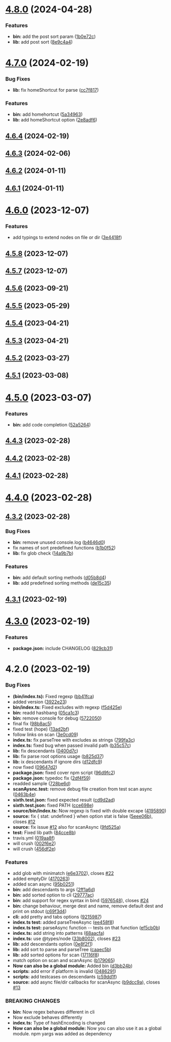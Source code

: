 

# [4.8.0](https://github.com/euberdeveloper/dree/compare/4.7.0...4.8.0) (2024-04-28)


### Features

* **bin:** add the post sort param ([1b0e72c](https://github.com/euberdeveloper/dree/commit/1b0e72c71956e6741eb0a5721a403a53112acdd2))
* **lib:** add post sort ([8e9c4a4](https://github.com/euberdeveloper/dree/commit/8e9c4a44b4129a21611aecbf0941513948a3f711))

# [4.7.0](https://github.com/euberdeveloper/dree/compare/4.6.4...4.7.0) (2024-02-19)


### Bug Fixes

* **lib:** fix homeShortcut for parse ([cc7f817](https://github.com/euberdeveloper/dree/commit/cc7f8178d426751d34f5a81705b568f2e36ca04a))


### Features

* **bin:** add homehortcut ([5a34963](https://github.com/euberdeveloper/dree/commit/5a349639fd81be9ad1a71ba6a2aa42646ce8cad1))
* **lib:** add homeShortcut option ([2e8adf6](https://github.com/euberdeveloper/dree/commit/2e8adf63adcf3ced978f8ead3e11f40b80c9b678))

## [4.6.4](https://github.com/euberdeveloper/dree/compare/4.6.3...4.6.4) (2024-02-19)

## [4.6.3](https://github.com/euberdeveloper/dree/compare/4.6.2...4.6.3) (2024-02-06)

## [4.6.2](https://github.com/euberdeveloper/dree/compare/4.6.1...4.6.2) (2024-01-11)

## [4.6.1](https://github.com/euberdeveloper/dree/compare/4.6.0...4.6.1) (2024-01-11)

# [4.6.0](https://github.com/euberdeveloper/dree/compare/4.5.8...4.6.0) (2023-12-07)


### Features

* add typings to extend nodes on file or dir ([3e4418f](https://github.com/euberdeveloper/dree/commit/3e4418fac0e86da6126cc19afc306b8ec6b22b20))

## [4.5.8](https://github.com/euberdeveloper/dree/compare/4.5.7...4.5.8) (2023-12-07)

## [4.5.7](https://github.com/euberdeveloper/dree/compare/4.5.6...4.5.7) (2023-12-07)

## [4.5.6](https://github.com/euberdeveloper/dree/compare/4.5.5...4.5.6) (2023-09-21)

## [4.5.5](https://github.com/euberdeveloper/dree/compare/4.5.4...4.5.5) (2023-05-29)

## [4.5.4](https://github.com/euberdeveloper/dree/compare/4.5.3...4.5.4) (2023-04-21)

## [4.5.3](https://github.com/euberdeveloper/dree/compare/4.5.2...4.5.3) (2023-04-21)

## [4.5.2](https://github.com/euberdeveloper/dree/compare/4.5.1...4.5.2) (2023-03-27)

## [4.5.1](https://github.com/euberdeveloper/dree/compare/4.5.0...4.5.1) (2023-03-08)

# [4.5.0](https://github.com/euberdeveloper/dree/compare/4.4.3...4.5.0) (2023-03-07)


### Features

* **bin:** add code completion ([52a5264](https://github.com/euberdeveloper/dree/commit/52a5264c90f4a1ddea805f2e930d4024dde968b1))

## [4.4.3](https://github.com/euberdeveloper/dree/compare/4.4.2...4.4.3) (2023-02-28)

## [4.4.2](https://github.com/euberdeveloper/dree/compare/4.4.1...4.4.2) (2023-02-28)

## [4.4.1](https://github.com/euberdeveloper/dree/compare/4.4.0...4.4.1) (2023-02-28)

# [4.4.0](https://github.com/euberdeveloper/dree/compare/4.3.2...4.4.0) (2023-02-28)



## [4.3.2](https://github.com/euberdeveloper/dree/compare/4.3.1...4.3.2) (2023-02-28)


### Bug Fixes

* **bin:** remove unused console.log ([b4646d0](https://github.com/euberdeveloper/dree/commit/b4646d0b933f6758f1ac8761066569a8817d840b))
* fix names of sort predefined functions ([b1b0f52](https://github.com/euberdeveloper/dree/commit/b1b0f528d6d0342602fefe53dfd78db2827b7301))
* **lib:** fix glob check ([14a9b7b](https://github.com/euberdeveloper/dree/commit/14a9b7b0c4205dcb4dae0a2e2b4518b9e9bc2753))


### Features

* **bin:** add default sorting methods ([d05b8d4](https://github.com/euberdeveloper/dree/commit/d05b8d485a9f2a98a7090c7877c7151c9d8e6c18))
* **lib:** add predefined sorting methods ([de15c35](https://github.com/euberdeveloper/dree/commit/de15c35ebdb6caf168f6be7274c719c7398618a7))



## [4.3.1](https://github.com/euberdeveloper/dree/compare/v4.3.0...v4.3.1) (2023-02-19)



# [4.3.0](https://github.com/euberdeveloper/dree/compare/v4.2.0...v4.3.0) (2023-02-19)


### Features

* **package.json:** include CHANGELOG ([829cb31](https://github.com/euberdeveloper/dree/commit/829cb319bb58c4af437bcfcfd46f94597f67bfd7))



# 4.2.0 (2023-02-19)


### Bug Fixes

* **(bin/index.ts):** Fixed regexp ([bb41fca](https://github.com/euberdeveloper/dree/commit/bb41fca7bbd4e929b24c516ecc0d581586903836))
* added version ([3922e23](https://github.com/euberdeveloper/dree/commit/3922e234de6e9541ed84babb40eb3e4587fcf82e))
* **bin/index.ts:** Fixed excludes with regexp ([f5d425e](https://github.com/euberdeveloper/dree/commit/f5d425eaca3f9beba0ac2d44e6d2e1f9e211bc60))
* **bin:** readd hashbang ([05ca1c3](https://github.com/euberdeveloper/dree/commit/05ca1c3bd767ee6b2f7aff77089f80c5a42e2c62))
* **bin:** remove console for debug ([5722050](https://github.com/euberdeveloper/dree/commit/572205070e37050ccc477ed4d8904e5f47d60db6))
* final fix ([98b8ac5](https://github.com/euberdeveloper/dree/commit/98b8ac5ddfa95cdb4265971fe7f400bf016a6a97))
* fixed test (hope) ([13ad2bf](https://github.com/euberdeveloper/dree/commit/13ad2bf5048ba826d9662979d449e333bc65b396))
* follow links on scan ([3e0cd09](https://github.com/euberdeveloper/dree/commit/3e0cd0922a530422d92631ba9b9c48fceabb1cc9))
* **index.ts:** fix parseTree with excludes as strings ([799fa3c](https://github.com/euberdeveloper/dree/commit/799fa3ccf227d0dd7ba99c6938a00660be3517be))
* **index.ts:** fixed bug when passed invalid path ([b35c57c](https://github.com/euberdeveloper/dree/commit/b35c57c57e6e41ad538d89d653ab133ac7fa4cc0))
* **lib:** fix descendants ([0400d7c](https://github.com/euberdeveloper/dree/commit/0400d7cf859b42261c29fd75ee5d0f9568fe48db))
* **lib:** fix parse root options usage ([b825d37](https://github.com/euberdeveloper/dree/commit/b825d370cd9630b802a188417bc44f49d093ab1c))
* **lib:** ix descendants if ignore dirs ([d12dfc9](https://github.com/euberdeveloper/dree/commit/d12dfc9133eba3156e68e2ac6ab0e6a9e4756aac))
* now fixed ([09647d2](https://github.com/euberdeveloper/dree/commit/09647d2c5611435721339b43fdb7c83dfbc44c71))
* **package.json:** fixed cover npm script ([96d9fc2](https://github.com/euberdeveloper/dree/commit/96d9fc20beb016432928f560c798f6f5ecacb8ef))
* **package.json:** typedoc fix ([2df4f59](https://github.com/euberdeveloper/dree/commit/2df4f59233045176563a0c7e50d64393a68bc171))
* readded sample ([728be6d](https://github.com/euberdeveloper/dree/commit/728be6da005e1759c917dead076bdc8b89685f34))
* **scanAysnc.test:** remove debug file creation from test scan async ([0463b4e](https://github.com/euberdeveloper/dree/commit/0463b4e36c3a6975731e5dd12005b341a6a6c71c))
* **sixth.test.json:** fixed expected result ([cd9d2ad](https://github.com/euberdeveloper/dree/commit/cd9d2ad1c212a4be98c214ec0d01174e210bc7f4))
* **sixth.test.json:** fixed PATH ([cce698e](https://github.com/euberdeveloper/dree/commit/cce698e30a06758e315b29e1ea078a57fc585cdd))
* **source/bin/index.ts:** Now regexp is fixed with double excape ([4195890](https://github.com/euberdeveloper/dree/commit/4195890d40f74e14ee4bd11becd7112068afdaf1))
* **source:** fix { stat: undefined } when option stat is false ([5eee06b](https://github.com/euberdeveloper/dree/commit/5eee06b63e9e0464b0690e0650d2a47b3f4d046e)), closes [#12](https://github.com/euberdeveloper/dree/issues/12)
* **source:** fix issue [#12](https://github.com/euberdeveloper/dree/issues/12) also for scanAsync ([9fd525a](https://github.com/euberdeveloper/dree/commit/9fd525aadfe138f88b1f15d394a8cfbf74814fbf))
* **test:** Fixed lib path ([84cce8b](https://github.com/euberdeveloper/dree/commit/84cce8b37e57f0bac22deb625676e3fc4451fa26))
* travis.yml ([019aa8f](https://github.com/euberdeveloper/dree/commit/019aa8f4b55494091d6206734ce3243c7391b350))
* will crush ([002f6e2](https://github.com/euberdeveloper/dree/commit/002f6e20103574034827376fe91959d1deb47fdf))
* will crush ([456df2e](https://github.com/euberdeveloper/dree/commit/456df2e75afb654a34a47c49b7a05b8473dc58ae))


### Features

* add glob with minimatch ([e6e3702](https://github.com/euberdeveloper/dree/commit/e6e3702993c5801e99baea3d00da19d4a1d6013b)), closes [#22](https://github.com/euberdeveloper/dree/issues/22)
* added emptyDir ([4170263](https://github.com/euberdeveloper/dree/commit/4170263e835f50532878b2b15643030dcb465a0e))
* added scan async ([95b0251](https://github.com/euberdeveloper/dree/commit/95b0251953750385c99c2aa9c72bccce00aacbf3))
* **bin:** add descendants to args ([2ff1a6d](https://github.com/euberdeveloper/dree/commit/2ff1a6db7c1c7bf5f01fb98ea353f24f440d19e0))
* **bin:** add sorted option to cli ([29777ac](https://github.com/euberdeveloper/dree/commit/29777ac0d6d006349821b212a2ff0a80569da328))
* **bin:** add support for regex syntax in bind ([5976548](https://github.com/euberdeveloper/dree/commit/5976548353fc23f44103cd4365af10662276c1c0)), closes [#24](https://github.com/euberdeveloper/dree/issues/24)
* **bin:** change behaviour, merge dest and name, remove default dest and print on stdout ([c69f3d4](https://github.com/euberdeveloper/dree/commit/c69f3d40c3a9b2eb9aa0a0ea219d2694075a3dcc))
* **cli:** add pretty and tabs options ([9215987](https://github.com/euberdeveloper/dree/commit/92159879b1ea6ab5400e12fb6d5b6eaf7229ef20))
* **index.ts test:** added parseTreeAsync ([ee458f8](https://github.com/euberdeveloper/dree/commit/ee458f8df09ca6c085d7aab646e80bf5940f6b5c))
* **index.ts test:** parseAsync function -- tests on that function ([ef5cb0b](https://github.com/euberdeveloper/dree/commit/ef5cb0b8f61d47c5706bc1bbc4688e59081205e1))
* **index.ts:** add string into patterns ([68aacfa](https://github.com/euberdeveloper/dree/commit/68aacfa8e26224b7a02b69e1513841ffcdeaa448))
* **index.ts:** use @types/node ([33b8002](https://github.com/euberdeveloper/dree/commit/33b80025c8aea1f58088ca57ad5bc6055685a58b)), closes [#23](https://github.com/euberdeveloper/dree/issues/23)
* **lib:** add descendants option ([0e8f2f1](https://github.com/euberdeveloper/dree/commit/0e8f2f1877e5bdb96c50089bf6d867865d92c827))
* **lib:** add sort to parse and parseTree ([caaec5b](https://github.com/euberdeveloper/dree/commit/caaec5b800d34216bc185b452ac849b10d60875c))
* **lib:** add sorted options for scan ([17116f8](https://github.com/euberdeveloper/dree/commit/17116f800416e362f1c7237e4526d54f8f7a4bb7))
* match option on scan and scanAsync ([b179065](https://github.com/euberdeveloper/dree/commit/b179065e7f5359cf48ddf567480d0669da424e06))
* **Now can also be a global module:** Added bin ([d3bb24b](https://github.com/euberdeveloper/dree/commit/d3bb24bebb82e9edbdc9d82f452c9b648a66cb05))
* **scripts:** add error if platform is invalid ([0486291](https://github.com/euberdeveloper/dree/commit/0486291e631cee0cb992d4a59c9744cbc81b9e2f))
* **scripts:** add testcases on descendants ([c59dd1f](https://github.com/euberdeveloper/dree/commit/c59dd1f91f9942b7f7507400402369e38b72063e))
* **source:** add async file/dir callbacks for scanAsync ([b9dcc9a](https://github.com/euberdeveloper/dree/commit/b9dcc9ad19ef6b538f8e2b561902a49c7eb30ec5)), closes [#13](https://github.com/euberdeveloper/dree/issues/13)


### BREAKING CHANGES

* **bin:** Now regex behaves different in cli
* Now exclude behaves differently
* **index.ts:** Type of hashEncoding is changed
* **Now can also be a global module:** Now you can also use it as a global module. npm yargs was added as dependency
